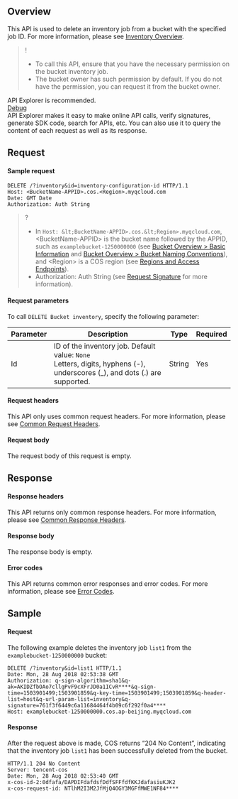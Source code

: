 ## Overview

This API is used to delete an inventory job from a bucket with the specified job ID.
For more information, please see [Inventory Overview](https://intl.cloud.tencent.com/document/product/436/30622).

> !
> - To call this API, ensure that you have the necessary permission on the bucket inventory job.
> - The bucket owner has such permission by default. If you do not have the permission, you can request it from the bucket owner.
> 

<div class="rno-api-explorer">
    <div class="rno-api-explorer-inner">
        <div class="rno-api-explorer-hd">
            <div class="rno-api-explorer-title">
                API Explorer is recommended.
            </div>
            <a href="https://console.cloud.tencent.com/api/explorer?Product=cos&Version=2018-11-26&Action=DeleteBucketInventory&SignVersion=" class="rno-api-explorer-btn" hotrep="doc.api.explorerbtn" target="_blank"><i class="rno-icon-explorer"></i>Debug</a>
        </div>
        <div class="rno-api-explorer-body">
            <div class="rno-api-explorer-cont">
                API Explorer makes it easy to make online API calls, verify signatures, generate SDK code, search for APIs, etc. You can also use it to query the content of each request as well as its response.
            </div>
        </div>
    </div>
</div>


## Request

#### Sample request

```shell
DELETE /?inventory&id=inventory-configuration-id HTTP/1.1
Host: <BucketName-APPID>.cos.<Region>.myqcloud.com
Date: GMT Date
Authorization: Auth String
```

>? 
> - In `Host: &lt;BucketName-APPID>.cos.&lt;Region>.myqcloud.com`, &lt;BucketName-APPID> is the bucket name followed by the APPID, such as `examplebucket-1250000000` (see [Bucket Overview > Basic Information](https://intl.cloud.tencent.com/document/product/436/38493) and [Bucket Overview > Bucket Naming Conventions](https://intl.cloud.tencent.com/document/product/436/13312)), and &lt;Region> is a COS region (see [Regions and Access Endpoints](https://intl.cloud.tencent.com/document/product/436/6224)).
> - Authorization: Auth String (see [Request Signature](https://intl.cloud.tencent.com/document/product/436/7778) for more information).
> 

#### Request parameters

To call `DELETE Bucket inventory`, specify the following parameter:

| Parameter | Description | Type | Required |
| ---- | ------------------------------------------------------------ | ------ | ---- |
| Id | ID of the inventory job. Default value: `None` <br/>Letters, digits, hyphens (-), underscores (_), and dots (.) are supported. | String | Yes |

#### Request headers

This API only uses common request headers. For more information, please see [Common Request Headers](https://intl.cloud.tencent.com/document/product/436/7728).


#### Request body

The request body of this request is empty.

## Response

#### Response headers

This API returns only common response headers. For more information, please see [Common Response Headers](https://intl.cloud.tencent.com/document/product/436/7729).


#### Response body

The response body is empty.

#### Error codes

This API returns common error responses and error codes. For more information, please see [Error Codes](https://intl.cloud.tencent.com/document/product/436/7730).

## Sample

#### Request

The following example deletes the inventory job `list1` from the `examplebucket-1250000000` bucket:

```shell
DELETE /?inventory&id=list1 HTTP/1.1
Date: Mon, 28 Aug 2018 02:53:38 GMT
Authorization: q-sign-algorithm=sha1&q-ak=AKIDZfbOAo7cllgPvF9cXFrJD0a1ICvR****&q-sign-time=1503901499;1503901859&q-key-time=1503901499;1503901859&q-header-list=host&q-url-param-list=inventory&q-signature=761f3f6449c6a11684464f4b09c6f292f0a4****
Host: examplebucket-1250000000.cos.ap-beijing.myqcloud.com
```

#### Response

After the request above is made, COS returns “204 No Content”, indicating that the inventory job `list1` has been successfully deleted from the bucket.

```shell
HTTP/1.1 204 No Content 
Server: tencent-cos
Date: Mon, 28 Aug 2018 02:53:40 GMT
x-cos-id-2:0dfafa/DAPDIFdafdsfDdfSFFfdfKKJdafasiuKJK2
x-cos-request-id: NTlhM2I3M2JfMjQ4OGY3MGFfMWE1NF84****
```

